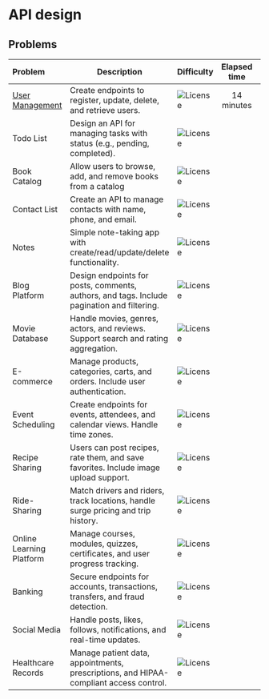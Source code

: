 # API design

## Problems

| Problem                                     | Description                                                                                | Difficulty                                              | Elapsed time |                         Status                          |
|:--------------------------------------------|--------------------------------------------------------------------------------------------|:--------------------------------------------------------|:------------:|:-------------------------------------------------------:|
| [User Management](user-management)          | Create endpoints to register, update, delete, and retrieve users.                          | ![License](https://img.shields.io/badge/Easy-greenblue) |  14 minutes  | ![License](https://img.shields.io/badge/Done-greenblue) |
| Todo List                                   | Design an API for managing tasks with status (e.g., pending, completed).                   | ![License](https://img.shields.io/badge/Easy-greenblue) |              |   ![License](https://img.shields.io/badge/Todo-gray)    |
| Book Catalog                                | Allow users to browse, add, and remove books from a catalog                                | ![License](https://img.shields.io/badge/Easy-greenblue) |              |   ![License](https://img.shields.io/badge/Todo-gray)    |
| Contact List                                | Create an API to manage contacts with name, phone, and email.                              | ![License](https://img.shields.io/badge/Easy-greenblue) |              |   ![License](https://img.shields.io/badge/Todo-gray)    |
| Notes                                       | Simple note-taking app with create/read/update/delete functionality.                       | ![License](https://img.shields.io/badge/Easy-greenblue) |              |   ![License](https://img.shields.io/badge/Todo-gray)    |
| Blog Platform                               | Design endpoints for posts, comments, authors, and tags. Include pagination and filtering. | ![License](https://img.shields.io/badge/Medium-orange)  |              |   ![License](https://img.shields.io/badge/Todo-gray)    |
| Movie Database                              | Handle movies, genres, actors, and reviews. Support search and rating aggregation.         | ![License](https://img.shields.io/badge/Medium-orange)  |              |   ![License](https://img.shields.io/badge/Todo-gray)    |
| E-commerce                                  | Manage products, categories, carts, and orders. Include user authentication.               | ![License](https://img.shields.io/badge/Medium-orange)  |              |   ![License](https://img.shields.io/badge/Todo-gray)    |
| Event Scheduling                            | Create endpoints for events, attendees, and calendar views. Handle time zones.             | ![License](https://img.shields.io/badge/Medium-orange)  |              |   ![License](https://img.shields.io/badge/Todo-gray)    |
| Recipe Sharing                              | Users can post recipes, rate them, and save favorites. Include image upload support.       | ![License](https://img.shields.io/badge/Medium-orange)  |              |   ![License](https://img.shields.io/badge/Todo-gray)    |
| Ride-Sharing                                | Match drivers and riders, track locations, handle surge pricing and trip history.          | ![License](https://img.shields.io/badge/Hard-red)       |              |   ![License](https://img.shields.io/badge/Todo-gray)    |
| Online Learning Platform                    | Manage courses, modules, quizzes, certificates, and user progress tracking.                | ![License](https://img.shields.io/badge/Hard-red)       |              |   ![License](https://img.shields.io/badge/Todo-gray)    |
| Banking                                     | Secure endpoints for accounts, transactions, transfers, and fraud detection.               | ![License](https://img.shields.io/badge/Hard-red)       |              |   ![License](https://img.shields.io/badge/Todo-gray)    |
| Social Media                                | Handle posts, likes, follows, notifications, and real-time updates.                        | ![License](https://img.shields.io/badge/Hard-red)       |              |   ![License](https://img.shields.io/badge/Todo-gray)    |
| Healthcare Records                          | Manage patient data, appointments, prescriptions, and HIPAA-compliant access control.      | ![License](https://img.shields.io/badge/Hard-red)       |              |   ![License](https://img.shields.io/badge/Todo-gray)    |